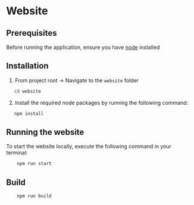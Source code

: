 # Website

## Prerequisites

Before running the application, ensure you have [node](https://nodejs.org/en/download/package-manager) installed

## Installation

1. From project root -> Navigate to the `website` folder

```bash
   cd website
```

2. Install the required node packages by running the following command:

```bash
   npm install
```

## Running the website

To start the website locally, execute the following command in your terminal:

```bash
    npm run start
```

## Build


```bash
    npm run build
```